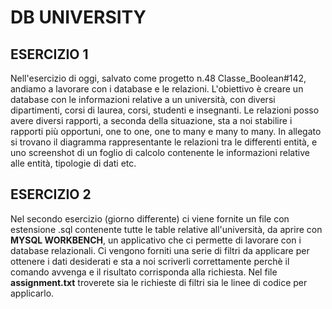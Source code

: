 # DB UNIVERSITY

## ESERCIZIO 1

Nell'esercizio di oggi, salvato come progetto n.48 Classe_Boolean#142, andiamo a lavorare con i database e le relazioni. L'obiettivo è creare un database con le informazioni relative a un università, con diversi dipartimenti, corsi di laurea, corsi, studenti e insegnanti. Le relazioni posso avere diversi rapporti, a seconda della situazione, sta a noi stabilire i rapporti più opportuni, one to one, one to many e many to many. In allegato si trovano il diagramma rappresentante le relazioni tra le differenti entità, e uno screenshot di un foglio di calcolo contenente le informazioni relative alle entità, tipologie di dati etc.

## ESERCIZIO 2

Nel secondo esercizio (giorno differente) ci viene fornite un file con estensione .sql contenente tutte le table relative all'università, da aprire con **MYSQL WORKBENCH**, un applicativo che ci permette di lavorare con i database relazionali. Ci vengono forniti una serie di filtri da applicare per ottenere i dati desiderati e sta a noi scriverli correttamente perchè il comando avvenga e il risultato corrisponda alla richiesta. Nel file **assignment.txt** troverete sia le richieste di filtri sia le linee di codice per applicarlo.
